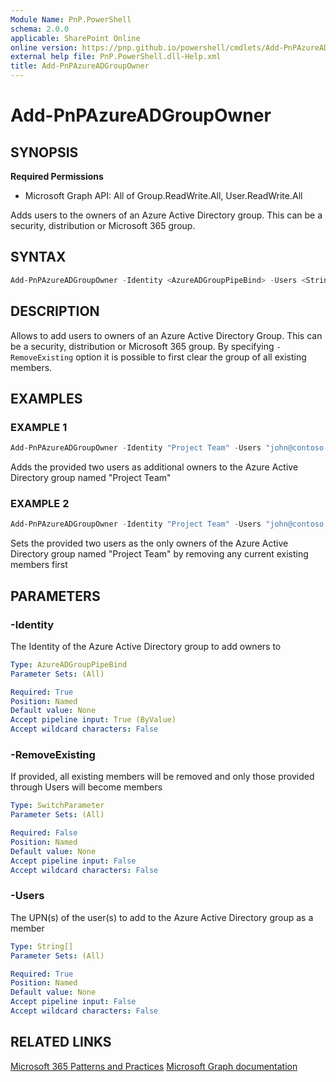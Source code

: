 ```yaml
---
Module Name: PnP.PowerShell
schema: 2.0.0
applicable: SharePoint Online
online version: https://pnp.github.io/powershell/cmdlets/Add-PnPAzureADGroupOwner.html
external help file: PnP.PowerShell.dll-Help.xml
title: Add-PnPAzureADGroupOwner
---
```

  
# Add-PnPAzureADGroupOwner

## SYNOPSIS

**Required Permissions**

  *  Microsoft Graph API: All of Group.ReadWrite.All, User.ReadWrite.All

Adds users to the owners of an Azure Active Directory group. This can be a security, distribution or Microsoft 365 group.

## SYNTAX

```powershell
Add-PnPAzureADGroupOwner -Identity <AzureADGroupPipeBind> -Users <String[]> [-RemoveExisting] 
```

## DESCRIPTION

Allows to add users to owners of an Azure Active Directory Group. This can be a security, distribution or Microsoft 365 group. By specifying `-RemoveExisting` option it is possible to first clear the group of all existing members.

## EXAMPLES

### EXAMPLE 1
```powershell
Add-PnPAzureADGroupOwner -Identity "Project Team" -Users "john@contoso.onmicrosoft.com","jane@contoso.onmicrosoft.com"
```

Adds the provided two users as additional owners to the Azure Active Directory group named "Project Team"

### EXAMPLE 2
```powershell
Add-PnPAzureADGroupOwner -Identity "Project Team" -Users "john@contoso.onmicrosoft.com","jane@contoso.onmicrosoft.com" -RemoveExisting
```

Sets the provided two users as the only owners of the Azure Active Directory group named "Project Team" by removing any current existing members first

## PARAMETERS

### -Identity
The Identity of the Azure Active Directory group to add owners to

```yaml
Type: AzureADGroupPipeBind
Parameter Sets: (All)

Required: True
Position: Named
Default value: None
Accept pipeline input: True (ByValue)
Accept wildcard characters: False
```

### -RemoveExisting
If provided, all existing members will be removed and only those provided through Users will become members

```yaml
Type: SwitchParameter
Parameter Sets: (All)

Required: False
Position: Named
Default value: None
Accept pipeline input: False
Accept wildcard characters: False
```

### -Users
The UPN(s) of the user(s) to add to the Azure Active Directory group as a member

```yaml
Type: String[]
Parameter Sets: (All)

Required: True
Position: Named
Default value: None
Accept pipeline input: False
Accept wildcard characters: False
```

## RELATED LINKS

[Microsoft 365 Patterns and Practices](https://aka.ms/m365pnp)
[Microsoft Graph documentation](https://learn.microsoft.com/graph/api/group-post-members)